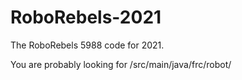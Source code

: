 # RoboRebels-2021
The RoboRebels 5988 code for 2021.

You are probably looking for /src/main/java/frc/robot/
